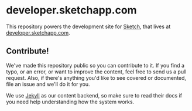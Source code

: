 # developer.sketchapp.com

This repository powers the development site for [Sketch](http://sketchapp.com), that lives at [developer.sketchapp.com](http://developer.sketchapp.com).

## Contribute!

We've made this repository public so you can contribute to it. If you find a typo, or an error, or want to improve the content, feel free to send us a pull request. Also, if there's anything you'd like to see covered or documented, file an issue and we'll do it for you.

We use [Jekyll](http://jekyllrb.com) as our content backend, so make sure to read their docs if you need help understanding how the system works.
